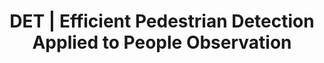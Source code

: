 ---
title: DET | Efficient Pedestrian Detection Applied to People Observation
type: landing
show_breadcrumb: true

tags: ["RP"]

sections:
  - block: markdown
    content:
      title: DET | Efficient Pedestrian Detection Applied to People Observation
      subtitle: 2014 - 2016
      text: <p>Due to the existence of a large volume of data obtained from surveillance cameras, the understanding and automatic interpretation of activities performed by humans in videos is of great interest in order to assist the task of security agents. Automatic monitoring of monitored environments will enable the development of new technologies, such as accident prevention systems in busy environments and systems capable of recognizing suspicious activities with the aim of preventing crimes. Among other problems to be solved, pedestrian detection is essential so that the enormous amount of visual data captured from surveillance cameras is reduced to a volume that can be managed by current computing systems so that the activities being performed by agents present at the scene can be analyzed. In this way, this project proposes the development of methods for pedestrian detection with the aim of reducing the computational cost and maintaining the accuracy obtained by detectors that obtain good results but have a high computational cost.
    design:
      # See Page Builder docs for all section customization options.
      # Choose how many columns the section has. Valid values: '1' or '2'.
      columns: '1'
---